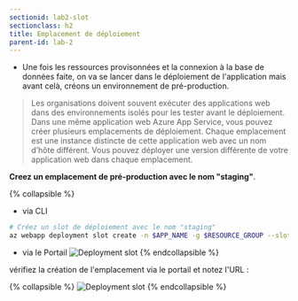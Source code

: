 ```yaml
---
sectionid: lab2-slot
sectionclass: h2
title: Emplacement de déploiement 
parent-id: lab-2
---
```


- Une fois les ressources provisonnées et la connexion à la base de données faite, on va se lancer dans le déploiement de l'application mais avant celà, créons un environnement de pré-production.

> Les organisations doivent souvent exécuter des applications web dans des environnements isolés pour les tester avant le déploiement. Dans une même application web Azure App Service, vous pouvez créer plusieurs emplacements de déploiement. Chaque emplacement est une instance distincte de cette application web avec un nom d’hôte différent. Vous pouvez déployer une version différente de votre application web dans chaque emplacement.

**Creez un emplacement de pré-production avec le nom "staging"**.

{% collapsible %}

- via CLI
  
```bash
# Créez un slot de déploiement avec le nom "staging"
az webapp deployment slot create -n $APP_NAME -g $RESOURCE_GROUP --slot staging
```

- via le Portail
![Deployment slot](/media/lab2/deployment_slot.png)
{% endcollapsible %}

vérifiez la création de l'emplacement via le portail et notez l'URL :

{% collapsible %}
![Deployment slot](/media/lab2/slot_verify.png)
{% endcollapsible %}
